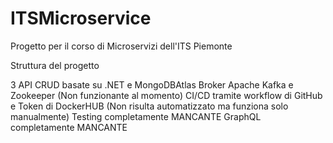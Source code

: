 # ITSMicroservice
Progetto per il corso di Microservizi dell'ITS Piemonte

Struttura del progetto

3 API CRUD basate su .NET e MongoDBAtlas
Broker Apache Kafka e Zookeeper (Non funzionante al momento)
CI/CD tramite workflow di GitHub e Token di DockerHUB (Non risulta automatizzato ma funziona solo manualmente)
Testing completamente MANCANTE
GraphQL completamente MANCANTE
